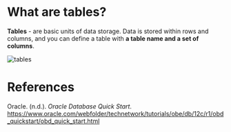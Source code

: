 # What are tables? 

**Tables** - are basic units of data storage. Data is stored within rows and columns, and you can define a table with **a table name and a set of columns**. 

![tables](https://user-images.githubusercontent.com/109105989/200136927-45231514-912e-444a-862e-1d4027bec715.png)

# References 
Oracle. (n.d.). *Oracle Database Quick Start*. <https://www.oracle.com/webfolder/technetwork/tutorials/obe/db/12c/r1/obd_quickstart/obd_quick_start.html>
